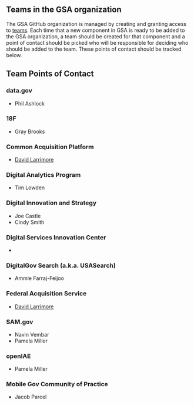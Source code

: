 
## Teams in the GSA organization

The GSA GitHub organization is managed by creating and granting access to [teams](https://github.com/orgs/GSA/teams).  Each time that a new component in GSA is ready to be added to the GSA organization, a team should be created for that component and a point of contact should be picked who will be responsible for deciding who should be added to the team.  These points of contact should be tracked below.  

## Team Points of Contact

### data.gov 
* Phil Ashlock

### 18F 
* Gray Brooks


### Common Acquisition Platform
* [David Larrimore](https://github.com/davidlarrimore)

### Digital Analytics Program 
* Tim Lowden

### Digital Innovation and Strategy
* Joe Castle
* Cindy Smith


### Digital Services Innovation Center
* 

### DigitalGov Search (a.k.a. USASearch)
* Ammie Farraj-Feijoo

### Federal Acquisition Service 
* [David Larrimore](https://github.com/davidlarrimore)

### SAM.gov 
* Navin Vembar 
* Pamela Miller

### openIAE
* Pamela Miller

### Mobile Gov Community of Practice
* Jacob Parcel 


